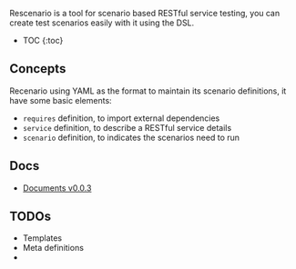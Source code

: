 Rescenario is a tool for scenario based RESTful service testing,
you can create test scenarios easily with it using the DSL.

* TOC
{:toc}


## Concepts

Recenario using YAML as the format to maintain its scenario definitions,
it have some basic elements:

  - `requires` definition, to import external dependencies
  - `service` definition, to describe a RESTful service details
  - `scenario` definition, to indicates the scenarios need to run

## Docs

 - [Documents v0.0.3](doc-v0.0.3.md)

## TODOs

 - Templates
 - Meta definitions
 - 